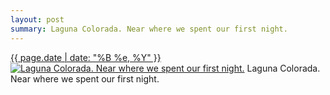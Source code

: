 ```yaml
---
layout: post
summary: Laguna Colorada. Near where we spent our first night.
---
```


<p>
  <time><a href="/151">{{ page.date | date: "%B %e, %Y" }}</a></time>
  <a href="/151"><img src="{{ site.assets_url }}/151-640.jpg" srcset="{{ site.assets_url }}/151-1280.jpg 1280w, {{ site.assets_url }}/151-960.jpg 960w, {{ site.assets_url }}/151-640.jpg 640w, {{ site.assets_url }}/151-320.jpg 320w" sizes="(min-width: 700px) 50vw, calc(100vw - 2rem)" alt="Laguna Colorada. Near where we spent our first night." /></a>
  <span>Laguna Colorada. Near where we spent our first night.</span>
</p>

